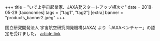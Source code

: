 +++
title = "いでよ宇宙起業家、JAXA発スタートアップ相次ぐ"
date = 2018-05-29
[taxonomies]
tags = ["tag1", "tag2"]
[extra]
banner = "products_banner2.jpeg"
+++

国立研究開発法人 宇宙航空研究開発機構(JAXA) より「JAXAベンチャー」の認定を受けました。
[article link](http://aerospacebiz.jaxa.jp/venture/)  


